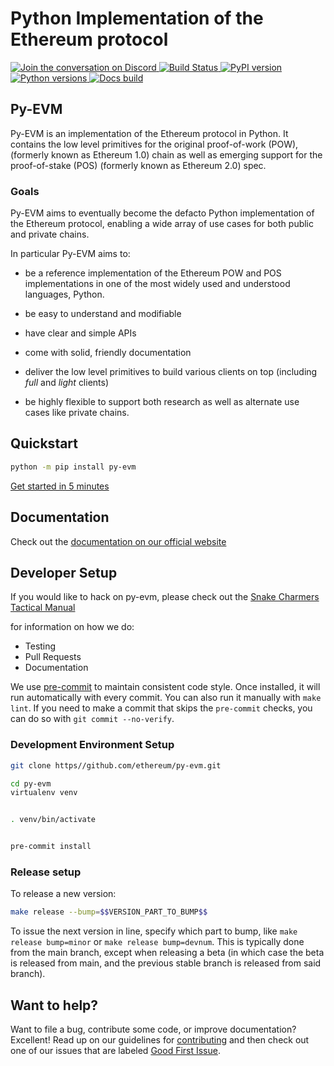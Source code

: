 # Python Implementation of the Ethereum protocol

[
![Join the conversation on Discord](https://img.shields.io/discord/809793915578089484?color=blue&label=chat&logo=discord&logoColor=white)
](https://discord.gg/GHryRvPB84)
[
![Build Status](https://circleci.com/gh/ethereum/py-evm.svg?style=shield)
](https://circleci.com/gh/ethereum/py-evm)
[
![PyPI version](https://badge.fury.io/py/py-evm.svg)
](https://badge.fury.io/py/py-evm)
[
![Python versions](https://img.shields.io/pypi/pyversions/py-evm.svg)
](https://pypi.python.org/pypi/py-evm)
[
![Docs build](https://readthedocs.org/projects/py-evm/badge/?version=latest)
](https://py-evm.readthedocs.io/en/latest/?badge=latest)

## Py-EVM

Py-EVM is an implementation of the Ethereum protocol in Python. It contains the low level
primitives for the original proof-of-work (POW), (formerly known as Ethereum 1.0) chain
as well as emerging support for the proof-of-stake (POS) (formerly known as Ethereum 2.0) spec.

### Goals

Py-EVM aims to eventually become the defacto Python implementation of the Ethereum protocol,
enabling a wide array of use cases for both public and private chains.

In particular Py-EVM aims to:

- be a reference implementation of the Ethereum POW and POS implementations in one of the most widely used and understood languages, Python.

- be easy to understand and modifiable

- have clear and simple APIs

- come with solid, friendly documentation

- deliver the low level primitives to build various clients on top (including *full* and *light* clients)

- be highly flexible to support both research as well as alternate use cases like private chains.

## Quickstart

```sh
python -m pip install py-evm
```

[Get started in 5 minutes](https://py-evm.readthedocs.io/en/latest/guides/building_an_app_that_uses_pyevm.html)

## Documentation

Check out the [documentation on our official website](https://py-evm.readthedocs.io/en/latest/)

## Developer Setup

If you would like to hack on py-evm, please check out the [Snake Charmers
Tactical Manual](https://github.com/ethereum/py-evm/blob/main/SNAKE-CHARMERS.md)

for information on how we do:

- Testing
- Pull Requests
- Documentation

We use [pre-commit](https://pre-commit.com/) to maintain consistent code style. Once
installed, it will run automatically with every commit. You can also run it manually
with `make lint`. If you need to make a commit that skips the `pre-commit` checks, you
can do so with `git commit --no-verify`.

### Development Environment Setup

```sh
git clone https//github.com/ethereum/py-evm.git

cd py-evm
virtualenv venv


. venv/bin/activate


pre-commit install
```

### Release setup

To release a new version:

```sh
make release --bump=$$VERSION_PART_TO_BUMP$$


```

To issue the next version in line, specify which part to bump,
like `make release bump=minor` or `make release bump=devnum`. This is typically done from the
main branch, except when releasing a beta (in which case the beta is released from main,
and the previous stable branch is released from said branch).

## Want to help?

Want to file a bug, contribute some code, or improve documentation? Excellent! Read up on our
guidelines for [contributing](https://py-evm.readthedocs.io/en/latest/contributing.html) and then check out one of our issues that are labeled [Good First Issue](https://github.com/ethereum/py-evm/issues?q=is%3Aissue+is%3Aopen+label%3A%22Good+First+Issue%22).
